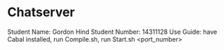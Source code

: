 # Chatserver
Student Name: Gordon Hind
Student Number: 14311128
Use Guide:
have Cabal installed,
run Compile.sh,
run Start.sh <port_number>
